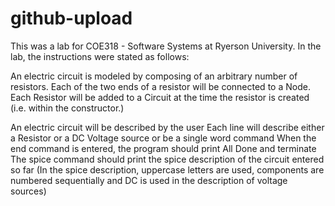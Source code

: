 # github-upload

This was a lab for COE318 - Software Systems at Ryerson University.
In the lab, the instructions were stated as follows:

An electric circuit is modeled by composing of an arbitrary number of resistors.
Each of the two ends of a resistor will be connected to a Node.
Each Resistor will be added to a Circuit at the time the resistor is created (i.e. within the constructor.)

An electric circuit will be described by the user
Each line will describe either a Resistor or a DC Voltage source or be a single word command
When the end command is entered, the program should print All Done and terminate
The spice command should print the spice description of the circuit entered so far
(In the spice description, uppercase letters are used, components are numbered sequentially and DC is used in the
description of voltage sources)
